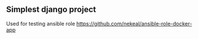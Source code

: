 ## Simplest django project

Used for testing ansible role https://github.com/nekeal/ansible-role-docker-app


